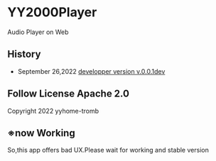 # YY2000Player  
Audio Player on Web  
  
## History  
- September 26,2022 [developper version v.0.0.1dev](https://yyhome-tromb.github.io/YY2000Player/index.html)  
  
## Follow License Apache 2.0  
Copyright 2022 yyhome-tromb  
  
## ※now Working  
So,this app offers bad UX.Please wait for working and stable version  
